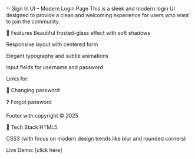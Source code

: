 ✨ Sign In UI – Modern Login Page
This is a sleek and modern login UI designed to provide a clean and welcoming experience for users who want to join the community.

🔹 Features
Beautiful frosted-glass effect with soft shadows

Responsive layout with centered form

Elegant typography and subtle animations

Input fields for username and password

Links for:

🔁 Changing password

❓ Forgot password

Footer with copyright © 2025

🧪 Tech Stack
HTML5

CSS3 (with focus on modern design trends like blur and rounded corners)

Live Demo: [click here] 
